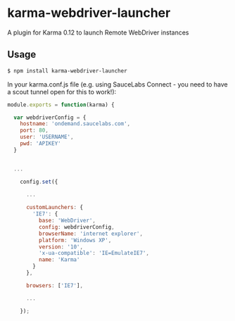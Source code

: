 karma-webdriver-launcher
========================

A plugin for Karma 0.12 to launch Remote WebDriver instances

## Usage

```bash
$ npm install karma-webdriver-launcher
```

In your karma.conf.js file (e.g. using SauceLabs Connect - you need to have a scout tunnel open for this to work!):

```js
module.exports = function(karma) {

  var webdriverConfig = {
    hostname: 'ondemand.saucelabs.com',
    port: 80,
    user: 'USERNAME',
    pwd: 'APIKEY'
  }


  ...

    config.set({

      ...
	  
      customLaunchers: {
        'IE7': {
          base: 'WebDriver',
		  config: webdriverConfig,
		  browserName: 'internet explorer',
		  platform: 'Windows XP',
		  version: '10',
		  'x-ua-compatible': 'IE=EmulateIE7',
		  name: 'Karma'
	    }
      },	  

      browsers: ['IE7'],

      ...

    });


```

